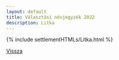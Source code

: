 ```yaml
---
layout: default
title: Választási névjegyzék 2022
description: Litka
---
```


{% include settlementHTMLs/Litka.html %}

[Vissza](./)